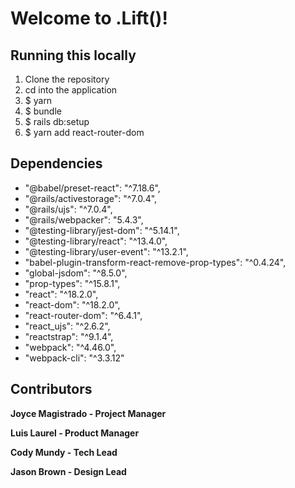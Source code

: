 
# Welcome to .Lift()!

## Running this locally

<ol>
  <li>Clone the repository</li>
  <li>cd into the application</li>
  <li>$ yarn</li>
  <li>$ bundle</li>
  <li>$ rails db:setup</li>
  <li>$ yarn add react-router-dom</li>
</ol>

## Dependencies

   - "@babel/preset-react": "^7.18.6",
   - "@rails/activestorage": "^7.0.4",
   - "@rails/ujs": "^7.0.4",
   - "@rails/webpacker": "5.4.3",
   - "@testing-library/jest-dom": "^5.14.1",
   - "@testing-library/react": "^13.4.0",
   - "@testing-library/user-event": "^13.2.1",
   - "babel-plugin-transform-react-remove-prop-types": "^0.4.24",
   - "global-jsdom": "^8.5.0",
   - "prop-types": "^15.8.1",
   - "react": "^18.2.0",
   - "react-dom": "^18.2.0",
   - "react-router-dom": "^6.4.1",
   - "react_ujs": "^2.6.2",
   - "reactstrap": "^9.1.4",
   - "webpack": "^4.46.0",
   - "webpack-cli": "^3.3.12"



## Contributors

**Joyce Magistrado - Project Manager**

**Luis Laurel - Product Manager**

**Cody Mundy - Tech Lead**

**Jason Brown - Design Lead**


